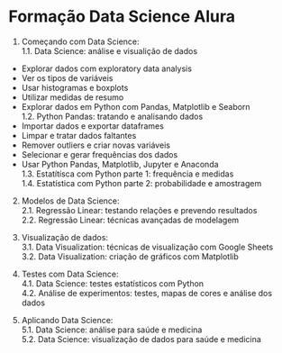 # Formação Data Science Alura

1. Começando com Data Science:<br>
1.1. Data Science: análise e visualição de dados<br>
- Explorar dados com exploratory data analysis
- Ver os tipos de variáveis
- Usar histogramas e boxplots
- Utilizar medidas de resumo
- Explorar dados em Python com Pandas, Matplotlib e Seaborn<br>
1.2. Python Pandas: tratando e analisando dados<br>
- Importar dados e exportar dataframes
- Limpar e tratar dados faltantes
- Remover outliers e criar novas variáveis
- Selecionar e gerar frequências dos dados
- Usar Python Pandas, Matplotlib, Jupyter e Anaconda<br>
1.3. Estatítísca com Python parte 1: frequência e medidas<br>
1.4. Estatística com Python parte 2: probabilidade e amostragem

2. Modelos de Data Science:<br>
2.1. Regressão Linear: testando relações e prevendo resultados<br>
2.2. Regressão Linear: técnicas avançadas de modelagem

3. Visualização de dados:<br>
3.1. Data Visualization: técnicas de visualização com Google Sheets<br>
3.2. Data Visualization: criação de gráficos com Matplotlib

4. Testes com Data Science:<br>
4.1. Data Science: testes estatísticos com Python<br>
4.2. Análise de experimentos: testes, mapas de cores e análise dos dados

5. Aplicando Data Science:<br>
5.1. Data Science: análise para saúde e medicina<br>
5.2. Data Science: visualização de dados para saúde e medicina
